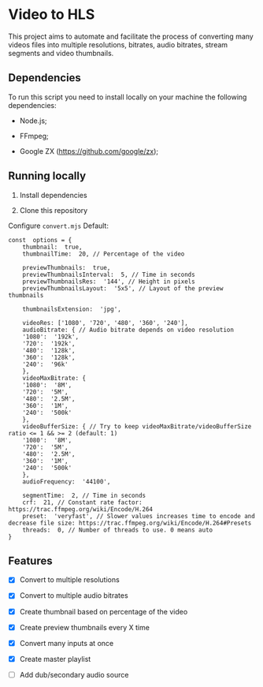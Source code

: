 
# Video to HLS

  

This project aims to automate and facilitate the process of converting many videos files into multiple resolutions, bitrates, audio bitrates, stream segments and video thumbnails.

  

## Dependencies

  

To run this script you need to install locally on your machine the following dependencies:

  

- Node.js;

- FFmpeg;

- Google ZX (https://github.com/google/zx);

  

## Running locally

  

1. Install dependencies

2. Clone this repository

Configure `convert.mjs`
Default:
```
const  options = {
	thumbnail:  true,
	thumbnailTime:  20, // Percentage of the video
	
	previewThumbnails:  true,
	previewThumbnailsInterval:  5, // Time in seconds
	previewThumbnailsRes:  '144', // Height in pixels
	previewThumbnailsLayout:  '5x5', // Layout of the preview thumbnails
	
	thumbnailsExtension:  'jpg',
	
	videoRes: ['1080', '720', '480', '360', '240'],
	audioBitrate: { // Audio bitrate depends on video resolution
	'1080':  '192k',
	'720':  '192k',
	'480':  '128k',
	'360':  '128k',
	'240':  '96k'
	},
	videoMaxBitrate: {
	'1080':  '8M',
	'720':  '5M',
	'480':  '2.5M',
	'360':  '1M',
	'240':  '500k'
	},
	videoBufferSize: { // Try to keep videoMaxBitrate/videoBufferSize ratio <= 1 && >= 2 (default: 1)
	'1080':  '8M',
	'720':  '5M',
	'480':  '2.5M',
	'360':  '1M',
	'240':  '500k'
	},
	audioFrequency:  '44100',
	
	segmentTime:  2, // Time in seconds
	crf:  21, // Constant rate factor: https://trac.ffmpeg.org/wiki/Encode/H.264
	preset:  'veryfast', // Slower values increases time to encode and decrease file size: https://trac.ffmpeg.org/wiki/Encode/H.264#Presets
	threads:  0, // Number of threads to use. 0 means auto
}
```

  

## Features

  

- [x] Convert to multiple resolutions

- [x] Convert to multiple audio bitrates

- [x] Create thumbnail based on percentage of the video

- [x] Create preview thumbnails every X time

- [x] Convert many inputs at once

- [x] Create master playlist

- [ ] Add dub/secondary audio source